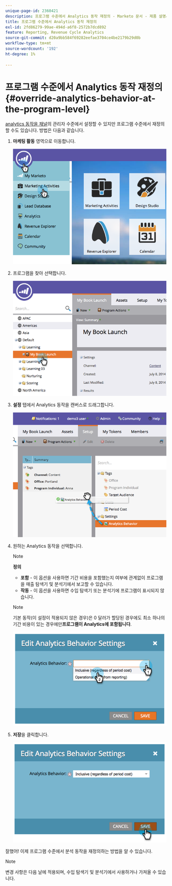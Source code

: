 ```yaml
---
unique-page-id: 2360421
description: 프로그램 수준에서 Analytics 동작 재정의 - Marketo 문서 - 제품 설명서
title: 프로그램 수준에서 Analytics 동작 재정의
exl-id: 2fd86279-99ae-494d-a6f8-2572b7dcd892
feature: Reporting, Revenue Cycle Analytics
source-git-commit: d20a9bb584f69282eefae3704ce4be2179b29d0b
workflow-type: tm+mt
source-wordcount: '192'
ht-degree: 1%

---
```


# 프로그램 수준에서 Analytics 동작 재정의 {#override-analytics-behavior-at-the-program-level}

[analytics 동작을 채널](/help/marketo/product-docs/reporting/revenue-cycle-analytics/program-analytics/make-a-program-without-a-period-cost-available-in-revenue-explorer-and-analyzers.md)의 관리자 수준에서 설정할 수 있지만 프로그램 수준에서 재정의할 수도 있습니다. 방법은 다음과 같습니다.

1. **마케팅 활동** 영역으로 이동합니다.

   ![](assets/image2014-9-24-11-3a40-3a46.png)

1. 프로그램을 찾아 선택합니다.

   ![](assets/image2014-9-24-11-3a40-3a57.png)

1. **설정** 탭에서 Analytics 동작을 캔버스로 드래그합니다.

   ![](assets/image2014-9-24-11-3a41-3a2.png)

1. 원하는 Analytics 동작을 선택합니다.

   >[!NOTE]
   >
   >**정의**
   >
   >* **포함** - 이 옵션을 사용하면 기간 비용을 포함했는지 여부에 관계없이 프로그램을 매출 탐색기 및 분석기에서 보고할 수 있습니다.
   >* **작동** - 이 옵션을 사용하면 수입 탐색기 또는 분석기에 프로그램이 표시되지 않습니다.

   >[!NOTE]
   >
   >기본 동작(이 설정이 적용되지 않은 경우)은 0 달러가 할당된 경우에도 최소 하나의 기간 비용이 있는 경우에만&#x200B;**프로그램이 Analytics에 포함됩니다**.

   ![](assets/image2014-9-24-11-3a42-3a0.png)

1. **저장**&#x200B;을 클릭합니다.

   ![](assets/image2014-9-24-11-3a42-3a6.png)

잘했어! 이제 프로그램 수준에서 분석 동작을 재정의하는 방법을 알 수 있습니다.

>[!NOTE]
>
>변경 사항은 다음 날에 적용되며, 수입 탐색기 및 분석기에서 사용하거나 가져올 수 있습니다.
